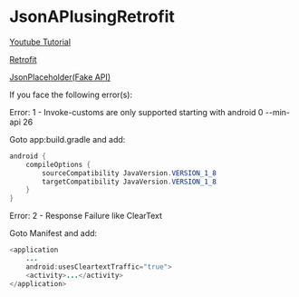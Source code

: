# JsonAPIusingRetrofit

[Youtube Tutorial](https://www.youtube.com/watch?v=4JGvDUlfk7Y)

[Retrofit](https://square.github.io/retrofit/)

[JsonPlaceholder(Fake API)](http://jsonplaceholder.typicode.com/)

If you face the following error(s):

Error: 1 - Invoke-customs are only supported starting with android 0 --min-api 26

Goto app:build.gradle and add:

```java
android {
    compileOptions {
        sourceCompatibility JavaVersion.VERSION_1_8
        targetCompatibility JavaVersion.VERSION_1_8
    }
}
```

Error: 2 - Response Failure like ClearText

Goto Manifest and add:

```java 
<application
	...
	android:usesCleartextTraffic="true">
	<activity>...</activity>
</application>
```

